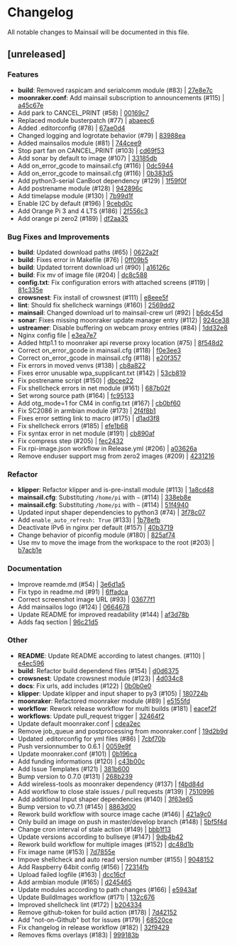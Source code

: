 <!-- THIS FILE IS UPDATED AUTOMATICALLY, ANY CHANGES WILL BE OVERRIDDEN -->
# Changelog
All notable changes to Mainsail will be documented in this file.

## [unreleased]
### Features

- **build**: Removed raspicam and serialcomm module (#83) | [27e8e7c](27e8e7cea78d436b3f47c24f471bb6d2ac6ce3ec)
- **moonraker.conf**: Add mainsail subscription to announcements (#115) | [a45c67e](a45c67efd3750be80bc05b54372835f2af1d5dc5)
- Add park to CANCEL_PRINT (#58) | [00169c7](00169c709b8d144f70849e1d0b7ed43a349c6772)
- Replaced module busterpatch (#77) | [abaeec6](abaeec6f10eb255d470c680608e6fa99b63cbbd0)
- Added .editorconfig (#78) | [67ae0d4](67ae0d4750788bf66fe891fbffcfa8381e2043cf)
- Changed logging and logrotate behavior (#79) | [83988ea](83988ea1da37080a1cc3025b4245617fbb9c907c)
- Added mainsailos module (#81) | [744cee9](744cee90fdbb2156297757224ea9dc128ec5eb0f)
- Stop part fan on CANCEL_PRINT (#103) | [cd69f53](cd69f53dfbb484cd4916c874dd66fba7910313c8)
- Add sonar by default to image (#107) | [33185db](33185db546f4cda6c4ee3a423745c301eb40b163)
- Add on_error_gcode to mainsail.cfg (#116) | [0dc5944](0dc5944b2c99f8b05a7e30ea2360de60647b32f1)
- Add on_error_gcode to mainsail.cfg (#116) | [0b383d5](0b383d57262834d3198cc8fcd90f0e5028a92781)
- Add python3-serial CanBoot dependency (#129) | [1f59f0f](1f59f0f0db4ef653dafec0e04f18b3b08b639606)
- Add postrename module (#128) | [942896c](942896c8c9899763f64f6e58c00570584ab528e0)
- Add timelapse module (#130) | [7b99d1f](7b99d1f02fdab98a3a314cb090c1f3de6c02a203)
- Enable I2C by default (#196) | [9cebd0c](9cebd0c8545fa41a826112658dfe401b4306a2bd)
- Add Orange Pi 3 and 4 LTS (#186) | [2f556c3](2f556c3232b3d01ac48d30e08ae230cd5fda13fe)
- Add orange pi zero2 (#189) | [df2aa35](df2aa3528142f144b1c9928f90458c3a6d6c78c7)

### Bug Fixes and Improvements

- **build**: Updated download paths (#65) | [0622a2f](0622a2f60a8e39237c1fd213d67932ae6c986e08)
- **build**: Fixes error in Makefile (#76) | [0ff09b5](0ff09b5ac0503e8cee0c35a298a41a26344b57c8)
- **build**: Updated torrent download url (#90) | [a16126c](a16126c08733f96f6db7b067e7fa12d12324569b)
- **build**: Fix mv of image file (#204) | [dc8c588](dc8c588df649fd3dff86602d13d3ae3fbea31b66)
- **config.txt**: Fix configuration errors with attached screens (#119) | [81c335e](81c335eb6cb7d54de2b5433611f13dfefff2f5d7)
- **crowsnest**: Fix install of crowsnest (#111) | [e8eee5f](e8eee5fc07df000cebf3ff7379454a3efce0042b)
- **lint**: Should fix shellcheck warnings (#160) | [2569dd2](2569dd25db5c719c3e55d299062c5664c3c038b0)
- **mainsail**: Changed download url to mainsail-crew url (#92) | [b6dc45d](b6dc45d7aab8279e78ac131ff06b0a2852153273)
- **sonar**: Fixes missing moonraker update manager entry (#112) | [924ce38](924ce38dc78c0de93101562365e6bb47461db7bc)
- **ustreamer**: Disable buffering on webcam proxy entries (#84) | [1dd32e8](1dd32e8083defea09998c17a1b4d01c2ad83aad9)
- Nginx config file | [e3ea7e7](e3ea7e7e928513f803effbb038a5c48b5ee11228)
- Added http1.1 to moonraker api reverse proxy location (#75) | [8f548d2](8f548d2fd6b18faf0097a2e7b00b538b1a390d5b)
- Correct on_error_gcode in mainsail.cfg (#118) | [f0e3ee3](f0e3ee38acd2a9934dcd4ff01e78b1989bae6bfc)
- Correct on_error_gcode in mainsail.cfg (#118) | [e20f357](e20f357b498f16ccfa7eccf09f32fc5ee5389f99)
- Fix errors in moved venvs (#138) | [cb8a822](cb8a82201bf92fd0cb2bc21e8134a76e6f42b89f)
- Fixes error unusable wpa_supplicant.txt (#142) | [53cb819](53cb81958474766c3dfdcfcd2ea2e8fe708e0bd8)
- Fix postrename script (#150) | [dbcee22](dbcee227cd2ac8cc5999f8a3fdaeada5aad52937)
- Fix shellcheck errors in net module (#161) | [687b02f](687b02f7cdb99808b2e04487c4bc83d47c1c4fa4)
- Set wrong source path (#164) | [fc95133](fc95133045de95af56ef25525e69fe175d527298)
- Add otg_mode=1 for CM4 in config.txt (#167) | [cb0bf60](cb0bf600e8526a79ae534a64e9fccd584eb20388)
- Fix SC2086 in armbian module (#173) | [2f4f8b1](2f4f8b13737b3f95582b9c8b824136413e9884eb)
- Fixes error setting link to macro (#175) | [d1ad3f8](d1ad3f8006ad7c9b84a9a34acc4798f15ab605e4)
- Fix shellcheck errors (#185) | [efe1b68](efe1b68d0a8cd5ccf3238d280c83ae523c331688)
- Fix syntax error in net module (#191) | [cb890af](cb890afafaa1ab6dc68fbfdc103ceca61432e064)
- Fix compress step (#205) | [fec2432](fec24320ea4bdcf51c9430e89443035b4ade70f1)
- Fix rpi-image.json workflow in Release.yml (#206) | [a03626a](a03626a54a21b1fa1175b458665ae14e9b755037)
- Remove enduser support msg from zero2 images (#209) | [4231216](42312164336966b8fabf72618f60216b6a797f04)

### Refactor

- **klipper**: Refactor klipper and is-pre-install module (#113) | [1a8cd48](1a8cd482f8059675f925092af55a4281f786312a)
- **mainsail.cfg**: Substituting `/home/pi` with `~` (#114) | [338eb8e](338eb8e8e3d86b0cf2714cd574229089d7889d40)
- **mainsail.cfg**: Substituting `/home/pi` with `~` (#114) | [51f4940](51f4940143497d0b5d53faa73b1584e108f90e5f)
- Updated input shaper dependencies to python3 (#74) | [3f78c07](3f78c07513d1533267aa16dc56dd8f6735cb3c74)
- Add `enable_auto_refresh: True` (#133) | [1b78efb](1b78efb963537a3a6dad5910ff201ba19cee2103)
- Deactivate IPv6 in nginx per default (#157) | [40b3719](40b37192608e13b4f5e97b295840715a42974fb6)
- Change behavior of piconfig module (#180) | [825af74](825af74061c48043c1ae8390c0825d2220bd623f)
- Use mv to move the image from the workspace to the root (#203) | [b7acb1e](b7acb1e49c02d2d9f50dfdc3541c10f4f2b2becc)

### Documentation

- Improve reamde.md (#54) | [3e6d1a5](3e6d1a5d62dcdd12d9c2672908ee801b6dc71733)
- Fix typo in readme.md (#91) | [6ffadca](6ffadca6669f3ce8e2140ed27dddd1a2af1bbea2)
- Correct screenshot image URL (#93) | [03677f1](03677f16ef73df8ca348c25b01eeb21e289b633b)
- Add mainsailos logo (#124) | [0664678](0664678dca265eb898dd18581e2250c5dda34302)
- Update README for improved readability (#144) | [af3d78b](af3d78bdb9eb5090f3b3a092d98c28b0ac25d147)
- Adds faq section | [96c21d5](96c21d5fb1782c9ba80207ff30efd14760f607c3)

### Other

- **README**: Update README according to latest changes. (#110) | [e4ec596](e4ec596da09b131b19b838762b2495f183f2c01c)
- **build**: Refactor build dependend files (#154) | [d0d6375](d0d63759c18968b6fabcdf2e30040367fbdedcde)
- **crowsnest**: Update crowsnest module (#123) | [4d034c8](4d034c81acd7fd099faf6a5e7e5c65a8de1ea7a8)
- **docs**: Fix urls, add includes (#122) | [0b0b0e0](0b0b0e0c7586fd592596606fbaaf45d2464c0f23)
- **klipper**: Update klipper and input shaper to py3 (#105) | [180724b](180724b28629849026b81f7ebb92e5c2a9630b50)
- **moonraker**: Refactored moonraker module (#89) | [e5155fd](e5155fd717ab2f86a13230810b6140973946e89f)
- **workflow**: Rework release workflow for multi builds (#181) | [eacef2f](eacef2f77d3204ff4f642988d5b8a8ef87b18a1a)
- **workflows**: Update pull_request trigger | [32464f2](32464f2c648d5bd32c718b873e7c013866a99113)
- Update default moonraker.conf | [cdea2ec](cdea2ecbd121c0ec350b6cecaa5e925714f08a11)
- Remove job_queue and postprocessing from moonraker.conf | [19d2b9d](19d2b9deb9e294d25393d9696d99e8d7af65a71e)
- Updated .editorconfig for yml files (#86) | [7cbf70b](7cbf70b8eb1ee20b2b26ecaa13e3ebbf85d9ef96)
- Push versionnumber to 0.6.1 | [0059e9f](0059e9f24bb5e072f317b7e122eea9e5f5e94b78)
- Update moonraker.conf (#101) | [0b196ca](0b196ca00554475878348e370d2b9d3b4a5760dd)
- Add funding informations (#120) | [c43b00c](c43b00cea8f4fae1a76cfa66b39063efe7df85a0)
- Add Issue Templates (#121) | [381b600](381b600d7210fee1da811973b61515b876601063)
- Bump version to 0.7.0 (#131) | [268b239](268b2398b2ffe7f49dc84617d6a1b93a109c6099)
- Add wireless-tools as moonraker dependency (#137) | [f4bd84d](f4bd84db1c8708df825afb1b45893f39a5a25ef2)
- Add workflow to close stale issues / pull requests (#139) | [7510996](75109963b7bc0cc5ba4c6330b58656a7fd175600)
- Add additional Input shaper dependencies (#140) | [3f63e65](3f63e658019016a3b2605a128b53e3fd35344700)
- Bump version to v0.7.1 (#145) | [8863d00](8863d0050f239c78894bb977490c7e94c0d5bea7)
- Rework build workflow with source image cache (#146) | [421a9c0](421a9c0dff96a585ab653bb7c4a41b64f60ffd30)
- Only build an image on push in master/develop branch (#148) | [5bf5f4d](5bf5f4d45ea68ce69b6b9f3f7601e361fe85c769)
- Change cron interval of stale action (#149) | [bbb1f13](bbb1f134d50b346c97bce83b2c209383d940f179)
- Update versions according to bullseye (#147) | [9db4b42](9db4b42863d9a34600989e0423b3765fc1a5b203)
- Rework build workflow for multiple images (#152) | [dc48d1b](dc48d1ba6105a8934bcb90741801121a90e22a08)
- Fix image name (#153) | [7d7855e](7d7855e43a014b40bb69f694ab56d0c162cac9e9)
- Impove shellcheck and auto read version number (#155) | [9048152](90481524669f193c8d0d8f90e82dc9cd6fb7aac3)
- Add Raspberry 64bit config (#156) | [72314fb](72314fba6129d3086ad8ff8eeef5504af0ce6e09)
- Upload failed logfile (#163) | [dcc16cf](dcc16cf773449050c2864da0b8dfe17663821995)
- Add armbian module (#165) | [d245465](d24546513880743df766b1e1814a095b2760a281)
- Update modules according to path changes (#166) | [e5943af](e5943af3dda70cc453531ea9c6f3e3ffbf0b08f2)
- Update BuildImages workflow (#171) | [132c676](132c676ad2ccae91e717c402c8c82f3d752ff134)
- Improved shellcheck lint (#172) | [b204334](b20433453e95979cde7ae5007fbc3824dd7d8d7e)
- Remove github-token for build action (#178) | [7d42152](7d42152d38191a979c75c7837e92e92689509fb7)
- Add "not-on-Github" bot for issues (#179) | [68520ce](68520ce40659e223d8c79820a7eda4923d9ae02d)
- Fix changelog in release workflow (#182) | [32f9429](32f9429d49671e5657c7ed5143ca63e88046f364)
- Removes fkms overlays (#183) | [999183b](999183bef6b290efcd8d4f2c8d708354152d411c)

